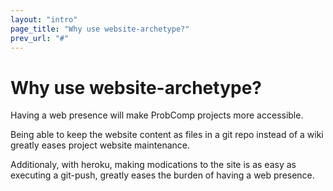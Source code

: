 ```yaml
---
layout: "intro"
page_title: "Why use website-archetype?"
prev_url: "#"
---
```


# Why use website-archetype?

Having a web presence will make ProbComp projects more accessible.

Being able to keep the website content as files in a git repo instead of a wiki
greatly eases project website maintenance.

Additionaly, with heroku, making modications to the site is as easy as executing
a git-push, greatly eases the burden of having a web presence.
